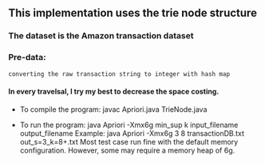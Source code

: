 ## This implementation uses the trie node structure
### The dataset is the Amazon transaction dataset
### Pre-data:
    converting the raw transaction string to integer with hash map
#### In every travelsal, I try my best to decrease the space costing.

* To compile the program:
	javac Apriori.java TrieNode.java

* To run the program:
	java Apriori -Xmx6g min_sup k input_filename output_filename
	Example: java Apriori -Xmx6g 3 8 transactionDB.txt out_s=3_k=8+.txt
	Most test case run fine with the default memory configuration. 
	However, some may require a memory heap of 6g. 



